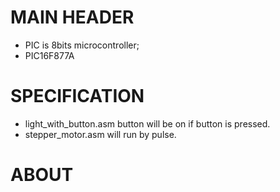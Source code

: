 # MAIN HEADER
 - PIC is 8bits microcontroller;
 - PIC16F877A

# SPECIFICATION
- light_with_button.asm button will be on if button is pressed.
- stepper_motor.asm will run by pulse.

# ABOUT 